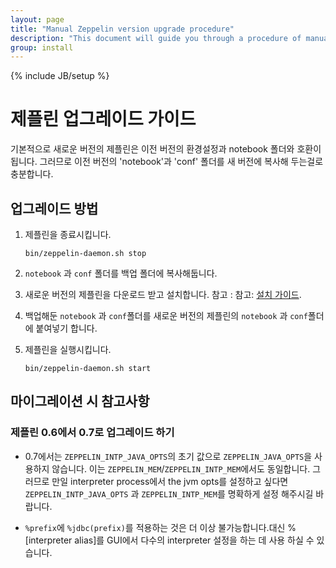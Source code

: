 ```yaml
---
layout: page
title: "Manual Zeppelin version upgrade procedure"
description: "This document will guide you through a procedure of manual upgrade your Apache Zeppelin instance to a newer version. Apache Zeppelin keeps backward compatibility for the notebook file format."
group: install
---
```

<!--
Licensed under the Apache License, Version 2.0 (the "License");
you may not use this file except in compliance with the License.
You may obtain a copy of the License at

http://www.apache.org/licenses/LICENSE-2.0

Unless required by applicable law or agreed to in writing, software
distributed under the License is distributed on an "AS IS" BASIS,
WITHOUT WARRANTIES OR CONDITIONS OF ANY KIND, either express or implied.
See the License for the specific language governing permissions and
limitations under the License.
-->
{% include JB/setup %}

# 제플린 업그레이드 가이드

<div id="toc"></div>

기본적으로 새로운 버전의 제플린은 이전 버전의 환경설정과 notebook 폴더와 호환이 됩니다. 그러므로 이전 버전의 'notebook'과 'conf' 폴더를 새 버전에 복사해 두는걸로 충분합니다.

## 업그레이드 방법
1. 제플린을 종료시킵니다.

    ```
    bin/zeppelin-daemon.sh stop
    ```

2. `notebook` 과 `conf` 폴더를 백업 폴더에 복사해둡니다.

3. 새로운 버전의 제플린을 다운로드 받고 설치합니다. 참고 : 참고: [설치 가이드](./install.html#installation).

4. 백업해둔 `notebook` 과 `conf`폴더를 새로운 버전의 제플린의 `notebook` 과 `conf`폴더에 붙여넣기 합니다.


5. 제플린을 실행시킵니다.
   ```
   bin/zeppelin-daemon.sh start
   ```

## 마이그레이션 시 참고사항

### 제플린 0.6에서 0.7로 업그레이드 하기 
- 0.7에서는 `ZEPPELIN_INTP_JAVA_OPTS`의 초기 값으로 `ZEPPELIN_JAVA_OPTS`을 사용하지 않습니다. 이는 `ZEPPELIN_MEM`/`ZEPPELIN_INTP_MEM`에서도 동일합니다. 그러므로 만일 interpreter process에서 the jvm opts를 설정하고 싶다면 `ZEPPELIN_INTP_JAVA_OPTS` 과 `ZEPPELIN_INTP_MEM`를 명확하게 설정 해주시길 바랍니다.

- `%prefix`에 `%jdbc(prefix)`를 적용하는 것은 더 이상 불가능합니다.대신 %[interpreter alias]를 GUI에서 다수의 interpreter 설정을 하는 데 사용 하실 수 있습니다. 
 
